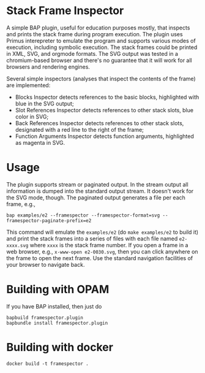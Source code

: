 # Stack Frame Inspector

A simple BAP plugin, useful for education purposes mostly, that inspects and prints the stack frame during program execution. The plugin uses Primus interepreter to emulate the program and supports various modes of execution, including symbolic execution. The stack frames could be printed in XML, SVG, and orgmode formats. The SVG output was tested in a chromium-based browser and there's no guarantee that it will work for all browsers and rendering engines.

Several simple inspectors (analyses that inspect the contents of the frame) are implemented:

- Blocks Inspector detects references to the basic blocks, highlighted with blue in the SVG output;
- Slot References Inspector detects references to other stack slots, blue color in SVG;
- Back References Inspector detects references to other stack slots, designated with a red line to the right of the frame;
- Function Arguments Inspector detects function arguments, highlighted as magenta in SVG.

# Usage

The plugin supports stream or paginated output. In the stream output all information is dumped into the standard output stream. It doesn't work for the SVG mode, though. The paginated output generates a file per each frame, e.g.,
```
bap examples/e2 --framespector --framespector-format=svg --framespector-paginate-prefix=e2
```

This command will emulate the `examples/e2` (do `make examples/e2` to build it) and print the stack frames into a series of files with each file named `e2-xxxx.svg` where `xxxx` is the stack frame number. If you open a frame in a web browser, e.g., `x-www-open e2-0030.svg`, then you can click anywhere on the frame to open the next frame. Use the standard navigation facilities of your browser to navigate back.


# Building with OPAM

If you have BAP installed, then just do
```
bapbuild framespector.plugin
bapbundle install framespector.plugin
```

# Building with docker


```
docker build -t framespector .
```
